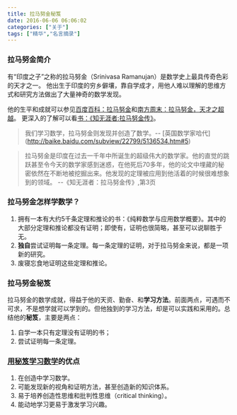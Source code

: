 ```yaml
---
title: 拉马努金秘笈
date: 2016-06-06 06:06:02
categories: ["关于"]
tags: ["精华","名言摘录"]
---
```

### 拉马努金简介
有“印度之子”之称的拉马努金（Srinivasa Ramanujan）是数学史上最具传奇色彩的天才之一。
他出生于印度的穷乡僻壤，靠自学成才，用他人难以理解的思维方式和研究方法做出了大量神奇的数学发现。
<!-- more -->
他的生平和成就可以参见[百度百科：拉马努金](http://baike.baidu.com/subview/146356/15420981.htm)和[南方周末：拉马努金，天才之超越](http://www.infzm.com/content/86055)。
更深入的了解可以看[书：《知无涯者:拉马努金传》](https://www.amazon.cn/dp/B001SZQJUG/ref=fs_rd_1/451-7418972-4289526)。

>  我们学习数学，拉马努金则发现并创造了数学。-- [英国数学家哈代] (http://baike.baidu.com/subview/22799/5136534.htm#5)

> 拉马努金是印度在过去一千年中所诞生的超级伟大的数学家。他的直觉的跳跃甚至令今天的数学家感到迷惑，在他死后70多年，他的论文中埋藏的秘密依然在不断地被挖掘出来。他发现的定理被应用到他活着的时候很难想象到的领域。 --《知无涯者：拉马努金传》,第3页


### 拉马努金怎样学数学？
1. 拥有一本有大约5千条定理和推论的书：《纯粹数学与应用数学概要》。其中的大部分定理和推论都没有证明；即使有，证明也很简略，甚至可以说聊胜于无。
2. **独自**尝试证明每一条定理。每一条定理的证明，对于拉马努金来说，都是一项新的研究。
3. 废寝忘食地证明这些定理和推论。


### 拉马努金秘笈
拉马努金的数学成就，得益于他的天资、勤奋、和**学习方法**。前面两点，可遇而不可求，不是想学就可以学到的。但他独到的学习方法，却是可以实践和采用的。总结他的**秘笈**，主要是两点：
1. 自学一本只有定理没有证明的书；
2. 尝试证明每一条定理。

### [用秘笈学习数学](/math/用秘笈学习数学/)的优点
1. 在创造中学习数学。
2. 可能发现新的视角和证明方法，甚至创造新的知识体系。
3. 易于培养创造性思维和批判性思维（critical thinking）。
4. 能动地学习更易于激发学习兴趣。
